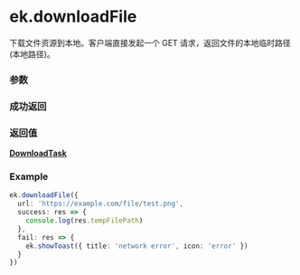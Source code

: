 # ek.downloadFile

下载文件资源到本地。客户端直接发起一个 GET 请求，返回文件的本地临时路径 (本地路径)。

### 参数

<Props :data="props" options />

### 成功返回

<Results :data="results" />

### 返回值

**[DownloadTask](./DownloadTask.md)**

### Example

```ts
ek.downloadFile({
  url: 'https://example.com/file/test.png',
  success: res => {
    console.log(res.tempFilePath)
  },
  fail: res => {
    ek.showToast({ title: 'network error', icon: 'error' })
  }
})
```

<script setup>
const props = [
    {
        name: "url", 
        type: "string",
        default: "",
        required: true, 
        desc: "下载资源的 ur", 
        version: "0.1.0"
    },
    {
        name: "header", 
        type: "Object",
        default: "",
        required: false, 
        desc: "HTTP 请求的 Header，Header 中不能设置 Referrer", 
        version: "0.1.0"
    },
    {
        name: "timeout", 
        type: "number",
        default: "60000",
        required: false, 
        desc: "超时时间，单位为毫秒", 
        version: "0.1.0"
    },
    {
        name: "filePath", 
        type: "string",
        default: "",
        required: false, 
        desc: "指定文件下载后存储的路径 (本地路径)", 
        version: "0.1.0",
    },
]

const results = [
  {
    name: 'tempFilePath',
    type: 'string',
    desc: "临时文件路径 (本地路径)。没传入 filePath 指定文件存储路径时会返回，下载后的文件会存储到一个临时文件",
    version: '0.1.0',
  },
  {
    name: 'filePath',
    type: 'string',
    desc: "用户文件路径 (本地路径)。传入 filePath 时会返回，跟传入的 filePath 一致",
    version: '0.1.0',
  },
  {
    name: 'statusCode',
    type: 'number',
    desc: "开发者服务器返回的 HTTP 状态码",
    version: '0.1.0',
  },
]
</script>
